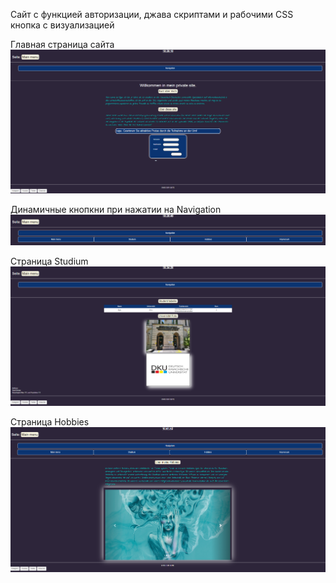 Сайт с функцией авторизации, джава скриптами и рабочими CSS кнопка с визуализацией

Главная страница сайта
![Image alt](https://github.com/P4N4K0N/FunctionSite-CSS-JS-HTML-/blob/main/Image/1.png)

Динамичные кнопкни при нажатии на Navigation
![Image alt](https://github.com/P4N4K0N/FunctionSite-CSS-JS-HTML-/blob/main/Image/2.png)

Страница Studium
![Image alt](https://github.com/P4N4K0N/FunctionSite-CSS-JS-HTML-/blob/main/Image/3.png)

Страница Hobbies
![Image alt](https://github.com/P4N4K0N/FunctionSite-CSS-JS-HTML-/blob/main/Image/4.png)
